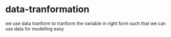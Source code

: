 # data-tranformation
we use data tranform to tranform the variable in right form such that we can use data for modelling easy

